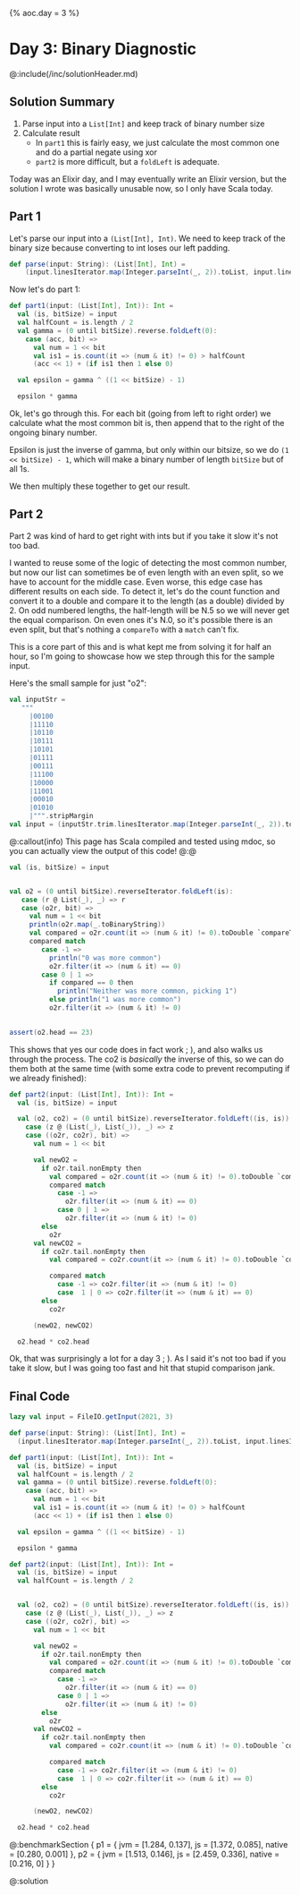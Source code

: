 {% aoc.day = 3 %}

# Day 3: Binary Diagnostic

@:include(/inc/solutionHeader.md)

## Solution Summary
1. Parse input into a `List[Int]` and keep track of binary number size
2. Calculate result
   * In `part1` this is fairly easy, we just calculate the most common one and do a partial negate using xor
   * `part2` is more difficult, but a `foldLeft` is adequate.

Today was an Elixir day, and I may eventually write an Elixir version, but the solution I wrote was basically 
unusable now, so I only have Scala today.

## Part 1

Let's parse our input into a `(List[Int], Int)`. We need to keep track of the binary size because converting to int
loses our left padding. 

```scala 3
def parse(input: String): (List[Int], Int) =
    (input.linesIterator.map(Integer.parseInt(_, 2)).toList, input.linesIterator.next().trim.length)
```

Now let's do part 1:

```scala 3
def part1(input: (List[Int], Int)): Int =
  val (is, bitSize) = input
  val halfCount = is.length / 2
  val gamma = (0 until bitSize).reverse.foldLeft(0):
    case (acc, bit) =>
      val num = 1 << bit
      val is1 = is.count(it => (num & it) != 0) > halfCount
      (acc << 1) + (if is1 then 1 else 0)

  val epsilon = gamma ^ ((1 << bitSize) - 1)

  epsilon * gamma
```

Ok, let's go through this. For each bit (going from left to right order) we calculate what the most common bit is, then
append that to the right of the ongoing binary number.

Epsilon is just the inverse of gamma, but only within our bitsize, so we do `(1 << bitSize) - 1`, which will make a
binary number of length `bitSize` but of all 1s. 

We then multiply these together to get our result.

## Part 2

Part 2 was kind of hard to get right with ints but if you take it slow it's not too bad.

I wanted to reuse some of the logic of detecting the most common number, but now our list can sometimes be of even length
with an even split, so we have to account for the middle case. Even worse, this edge case has different results on each side.
To detect it, let's do the count function and convert it to a double and compare it to the length (as a double) divided by 2.
On odd numbered lengths, the half-length will be N.5 so we will never get the equal comparison. On even ones it's N.0, so it's possible
there is an even split, but that's nothing a `compareTo` with a `match` can't fix.

This is a core part of this and is what kept me from solving it for half an hour, so I'm going to showcase how we step through this for the sample input.

Here's the small sample for just "o2":

```scala mdoc:invisible
val inputStr =
   """
     |00100
     |11110
     |10110
     |10111
     |10101
     |01111
     |00111
     |11100
     |10000
     |11001
     |00010
     |01010
     |""".stripMargin
val input = (inputStr.trim.linesIterator.map(Integer.parseInt(_, 2)).toList, 5)
```

@:callout(info)
This page has Scala compiled and tested using mdoc, so you can actually view the output of this code!
@:@

```scala mdoc
val (is, bitSize) = input


val o2 = (0 until bitSize).reverseIterator.foldLeft(is):
   case (r @ List(_), _) => r
   case (o2r, bit) =>
     val num = 1 << bit
     println(o2r.map(_.toBinaryString))
     val compared = o2r.count(it => (num & it) != 0).toDouble `compareTo` (o2r.length.toDouble / 2)
     compared match
        case -1 =>
          println("0 was more common")
          o2r.filter(it => (num & it) == 0)
        case 0 | 1 =>
          if compared == 0 then
            println("Neither was more common, picking 1")
          else println("1 was more common")
          o2r.filter(it => (num & it) != 0)
    
```

```scala mdoc:invisible
assert(o2.head == 23)
```

This shows that yes our code does in fact work ; ), and also walks us through the process. The co2 is _basically_ the inverse
of this, so we can do them both at the same time (with some extra code to prevent recomputing if we already finished):


```scala 3
def part2(input: (List[Int], Int)): Int =
  val (is, bitSize) = input

  val (o2, co2) = (0 until bitSize).reverseIterator.foldLeft((is, is)):
    case (z @ (List(_), List(_)), _) => z
    case ((o2r, co2r), bit) =>
      val num = 1 << bit

      val newO2 =
        if o2r.tail.nonEmpty then
          val compared = o2r.count(it => (num & it) != 0).toDouble `compareTo` (o2r.length.toDouble / 2)
          compared match
            case -1 =>
              o2r.filter(it => (num & it) == 0)
            case 0 | 1 =>
              o2r.filter(it => (num & it) != 0)
        else
          o2r
      val newCO2 =
        if co2r.tail.nonEmpty then
          val compared = co2r.count(it => (num & it) != 0).toDouble `compareTo` (co2r.length.toDouble / 2)

          compared match
            case -1 => co2r.filter(it => (num & it) != 0)
            case  1 | 0 => co2r.filter(it => (num & it) == 0)
        else
          co2r

      (newO2, newCO2)

  o2.head * co2.head
```

Ok, that was surprisingly a lot for a day 3 ; ). As I said it's not too bad if you take it slow, but I was going too fast
and hit that stupid comparison jank.

## Final Code

```scala 3
lazy val input = FileIO.getInput(2021, 3)

def parse(input: String): (List[Int], Int) =
  (input.linesIterator.map(Integer.parseInt(_, 2)).toList, input.linesIterator.next().trim.length)

def part1(input: (List[Int], Int)): Int =
  val (is, bitSize) = input
  val halfCount = is.length / 2
  val gamma = (0 until bitSize).reverse.foldLeft(0): 
    case (acc, bit) =>
      val num = 1 << bit
      val is1 = is.count(it => (num & it) != 0) > halfCount
      (acc << 1) + (if is1 then 1 else 0)

  val epsilon = gamma ^ ((1 << bitSize) - 1)

  epsilon * gamma

def part2(input: (List[Int], Int)): Int =
  val (is, bitSize) = input
  val halfCount = is.length / 2


  val (o2, co2) = (0 until bitSize).reverseIterator.foldLeft((is, is)):
    case (z @ (List(_), List(_)), _) => z
    case ((o2r, co2r), bit) =>
      val num = 1 << bit

      val newO2 =
        if o2r.tail.nonEmpty then
          val compared = o2r.count(it => (num & it) != 0).toDouble `compareTo` (o2r.length.toDouble / 2)
          compared match
            case -1 =>
              o2r.filter(it => (num & it) == 0)
            case 0 | 1 =>
              o2r.filter(it => (num & it) != 0)
        else
          o2r
      val newCO2 =
        if co2r.tail.nonEmpty then
          val compared = co2r.count(it => (num & it) != 0).toDouble `compareTo` (co2r.length.toDouble / 2)

          compared match
            case -1 => co2r.filter(it => (num & it) != 0)
            case  1 | 0 => co2r.filter(it => (num & it) == 0)
        else
          co2r

      (newO2, newCO2)

  o2.head * co2.head
```

@:benchmarkSection {
p1 = {
jvm = [1.284, 0.137],
js = [1.372, 0.085],
native = [0.280, 0.001]
},
p2 = {
jvm = [1.513, 0.146],
js = [2.459, 0.336],
native = [0.216, 0]
}
}

@:solution